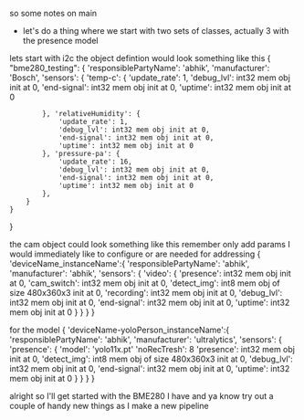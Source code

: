 so some notes on main
- let's do a thing where we start with two sets of classes, actually 3 with the presence model

lets start with i2c
the object defintion would look something like this
{
    "bme280_testing": {
        'responsiblePartyName': 'abhik',
        'manufacturer': 'Bosch',
        'sensors': {
            'temp-c': {
                'update_rate': 1,
                'debug_lvl': int32 mem obj init at 0,
                'end-signal': int32 mem obj init at 0,
                'uptime': int32 mem obj init at 0

            }, 'relativeHumidity': {
                'update_rate': 1,
                'debug_lvl': int32 mem obj init at 0,
                'end-signal': int32 mem obj init at 0,
                'uptime': int32 mem obj init at 0
            }, 'pressure-pa': {
                'update_rate': 16,
                'debug_lvl': int32 mem obj init at 0,
                'end-signal': int32 mem obj init at 0,
                'uptime': int32 mem obj init at 0
            },
        }
    }
}



the cam object could look something like this
remember only add params I would immediately like to configure or are needed for addressing
{
    'deviceName_instanceName':{
        'responsiblePartyName': 'abhik',
        'manufacturer': 'abhik',
        'sensors': {
            'video': {
                'presence': int32 mem obj init at 0,
                'cam_switch': int32 mem obj init at 0,
                'detect_img': int8 mem obj of size 480x360x3 init at 0,
                'recording': int32 mem obj init at 0,
                'debug_lvl': int32 mem obj init at 0,
                'end-signal': int32 mem obj init at 0,
                'uptime': int32 mem obj init at 0
            }
        }
    }
}


for the model
{
    'deviceName-yoloPerson_instanceName':{
        'responsiblePartyName': 'abhik',
        'manufacturer': 'ultralytics',
        'sensors': {
            'presence': {
                'model': 'yolo11x.pt'
                'noRecTresh': 8
                'presence': int32 mem obj init at 0,
                'detect_img': int8 mem obj of size 480x360x3 init at 0,
                'debug_lvl': int32 mem obj init at 0,
                'end-signal': int32 mem obj init at 0,
                'uptime': int32 mem obj init at 0
            }
        }
    }
}


alright so I'll get started with the BME280 I have and ya know try out a couple of handy new things as
I make a new pipeline